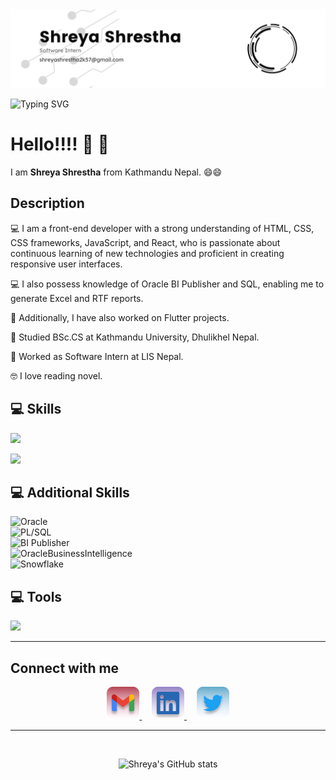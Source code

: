 <img src="CoverImage.png"/>
<br/>

![Typing SVG](https://readme-typing-svg.demolab.com/?font=Exo&size=24&color=1844FBFF&weight=700&lines=Hello,+I+am+Shreya+Shrestha;Welcome+to+my+profile+!!!)

# Hello!!!! :wave: :wave:

I am **Shreya Shrestha** from Kathmandu Nepal. :smile::smile: 

## Description
:computer: I am a front-end developer with a strong understanding of HTML, CSS, CSS frameworks, JavaScript, and React, who is passionate about continuous learning of new technologies and proficient in creating responsive user interfaces.

:computer: I also possess knowledge of Oracle BI Publisher and SQL, enabling me to generate Excel and RTF reports.

:iphone: Additionally, I have also worked on Flutter projects.

:book: Studied BSc.CS at Kathmandu University, Dhulikhel Nepal.

:office: Worked as Software Intern at LIS Nepal.

:nerd_face: I love reading novel.

## :computer: Skills 

<p>
    <img src="https://skillicons.dev/icons?i=html,css,js,react,redux" />
</p>
<p>
    <img src="https://skillicons.dev/icons?i=tailwind,firebase,dart,flutter,mysql" />
</p>

## :computer: Additional Skills

![Oracle](https://img.shields.io/badge/Oracle-%2320232a?style=for-the-badge&logo=Oracle&logoColor=white&margin=10px)
<br/>
![PL/SQL](https://img.shields.io/badge/PL/SQL-%2320232a?style=for-the-badge&logo=oracle&logoColor=white) 
<br/>
![BI Publisher](https://img.shields.io/badge/BIPublisher-%2320232a?style=for-the-badge&logo=oracle&logoColor=white) 
<br/>
![OracleBusinessIntelligence](https://img.shields.io/badge/OBIEE-%2320232a?style=for-the-badge&logo=oracle&logoColor=white) 
<br/>
![Snowflake](https://img.shields.io/badge/Snowflake-%2320232a?style=for-the-badge&logo=snowflake&logoColor=%2361DAFB) 

## :computer: Tools

<p>
    <img src="https://skillicons.dev/icons?i=vscode,git,figma" />
</p>

<hr/>

<!-- Contact -->

## Connect with me

<div align="center">
    <a href="mailto:shreya2057@gmail.com">
        <img src="Badges/../Bagdes/contacts/Gmail.png"/>
    </a>
    &nbsp; &nbsp;
    <a href="https://www.linkedin.com/in/iamshreyastha/">
        <img src="Badges/../Bagdes/contacts/LinkedIn.png"/>
    </a>
    &nbsp; &nbsp;
    <a href="https://twitter.com/iamshreyastha" class="items">
        <img src="Badges/../Bagdes/contacts/Twitter.png"/>
    </a>
</div>

 <hr/>

 <br/>

 <div align="center">

 ![Shreya's GitHub stats](https://github-readme-stats.vercel.app/api?username=shreya2057&hide=stars,issues&show_icons=true&theme=radical)
 </div>